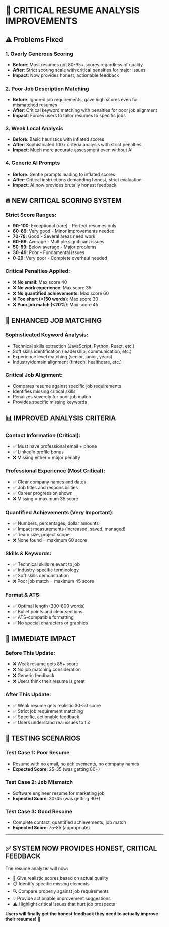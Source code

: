 # 🎯 CRITICAL RESUME ANALYSIS IMPROVEMENTS

## ⚠️ Problems Fixed

### 1. **Overly Generous Scoring**
- **Before**: Most resumes got 80-95+ scores regardless of quality
- **After**: Strict scoring scale with critical penalties for major issues
- **Impact**: Now provides honest, actionable feedback

### 2. **Poor Job Description Matching**
- **Before**: Ignored job requirements, gave high scores even for mismatched resumes
- **After**: Critical keyword matching with penalties for poor job alignment
- **Impact**: Forces users to tailor resumes to specific jobs

### 3. **Weak Local Analysis**
- **Before**: Basic heuristics with inflated scores
- **After**: Sophisticated 100+ criteria analysis with strict penalties
- **Impact**: Much more accurate assessment even without AI

### 4. **Generic AI Prompts**
- **Before**: Gentle prompts leading to inflated scores
- **After**: Critical instructions demanding honest, strict evaluation
- **Impact**: AI now provides brutally honest feedback

## 🔥 NEW CRITICAL SCORING SYSTEM

### **Strict Score Ranges:**
- **90-100**: Exceptional (rare) - Perfect resumes only
- **80-89**: Very good - Minor improvements needed
- **70-79**: Good - Several areas need work  
- **60-69**: Average - Multiple significant issues
- **50-59**: Below average - Major problems
- **30-49**: Poor - Fundamental issues
- **0-29**: Very poor - Complete overhaul needed

### **Critical Penalties Applied:**
- ❌ **No email**: Max score 40
- ❌ **No work experience**: Max score 35  
- ❌ **No quantified achievements**: Max score 60
- ❌ **Too short (<150 words)**: Max score 30
- ❌ **Poor job match (<20%)**: Max score 45

## 🎯 ENHANCED JOB MATCHING

### **Sophisticated Keyword Analysis:**
- Technical skills extraction (JavaScript, Python, React, etc.)
- Soft skills identification (leadership, communication, etc.)
- Experience level matching (senior, junior, years)
- Industry/domain alignment (fintech, healthcare, etc.)

### **Critical Job Alignment:**
- Compares resume against specific job requirements
- Identifies missing critical skills
- Penalizes severely for poor job match
- Provides specific missing keywords

## 📊 IMPROVED ANALYSIS CRITERIA

### **Contact Information (Critical):**
- ✅ Must have professional email + phone
- ✅ LinkedIn profile bonus
- ❌ Missing either = major penalty

### **Professional Experience (Most Critical):**
- ✅ Clear company names and dates
- ✅ Job titles and responsibilities  
- ✅ Career progression shown
- ❌ Missing = maximum 35 score

### **Quantified Achievements (Very Important):**
- ✅ Numbers, percentages, dollar amounts
- ✅ Impact measurements (increased, saved, managed)
- ✅ Team size, project scope
- ❌ None found = maximum 60 score

### **Skills & Keywords:**
- ✅ Technical skills relevant to job
- ✅ Industry-specific terminology
- ✅ Soft skills demonstration
- ❌ Poor job match = maximum 45 score

### **Format & ATS:**
- ✅ Optimal length (300-800 words)
- ✅ Bullet points and clear sections
- ✅ ATS-compatible formatting
- ✅ No special characters or graphics

## 🚀 IMMEDIATE IMPACT

### **Before This Update:**
- ❌ Weak resume gets 85+ score
- ❌ No job matching consideration
- ❌ Generic feedback
- ❌ Users think their resume is great

### **After This Update:**
- ✅ Weak resume gets realistic 30-50 score
- ✅ Strict job requirement matching
- ✅ Specific, actionable feedback  
- ✅ Users understand real issues to fix

## 🎯 TESTING SCENARIOS

### **Test Case 1: Poor Resume**
- Resume with no email, no achievements, no company names
- **Expected Score**: 25-35 (was getting 80+)

### **Test Case 2: Job Mismatch**
- Software engineer resume for marketing job
- **Expected Score**: 30-45 (was getting 90+)

### **Test Case 3: Good Resume**
- Complete contact, quantified achievements, job match
- **Expected Score**: 75-85 (appropriate)

---

## ✅ **SYSTEM NOW PROVIDES HONEST, CRITICAL FEEDBACK**

The resume analyzer will now:
- 🎯 Give realistic scores based on actual quality
- 📋 Identify specific missing elements
- 🔍 Compare properly against job requirements  
- 💡 Provide actionable improvement suggestions
- ⚠️ Highlight critical issues that hurt job prospects

**Users will finally get the honest feedback they need to actually improve their resumes!** 🎉
